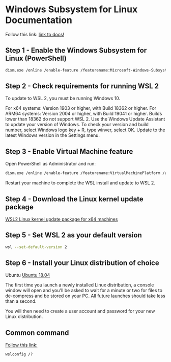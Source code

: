 # Windows Subsystem for Linux Documentation

Follow this link: [link to docs!](https://docs.microsoft.com/en-us/windows/wsl/)

## Step 1 - Enable the Windows Subsystem for Linux (PowerShell)

```bash
dism.exe /online /enable-feature /featurename:Microsoft-Windows-Subsystem-Linux /all /norestart
```
## Step 2 - Check requirements for running WSL 2
To update to WSL 2, you must be running Windows 10.

For x64 systems: Version 1903 or higher, with Build 18362 or higher.
For ARM64 systems: Version 2004 or higher, with Build 19041 or higher.
Builds lower than 18362 do not support WSL 2. Use the Windows Update Assistant to update your version of Windows.
To check your version and build number, select Windows logo key + R, type winver, select OK. Update to the latest Windows version in the Settings menu.

## Step 3 - Enable Virtual Machine feature
Open PowerShell as Administrator and run:
```bash
dism.exe /online /enable-feature /featurename:VirtualMachinePlatform /all /norestart
```
Restart your machine to complete the WSL install and update to WSL 2.

## Step 4 - Download the Linux kernel update package
[WSL2 Linux kernel update package for x64 machines](https://wslstorestorage.blob.core.windows.net/wslblob/wsl_update_x64.msi)

## Step 5 - Set WSL 2 as your default version
```bash
wsl --set-default-version 2
```

## Step 6 - Install your Linux distribution of choice
Ubuntu
[Ubuntu 18.04](https://www.microsoft.com/store/apps/9N9TNGVNDL3Q)

The first time you launch a newly installed Linux distribution, a console window will open and you'll be asked to wait for a minute or two for files to de-compress and be stored on your PC. All future launches should take less than a second.

You will then need to create a user account and password for your new Linux distribution.

## Common command
[Follow this link:](https://docs.microsoft.com/en-us/windows/wsl/wsl-config)

```
wslconfig /?
```
